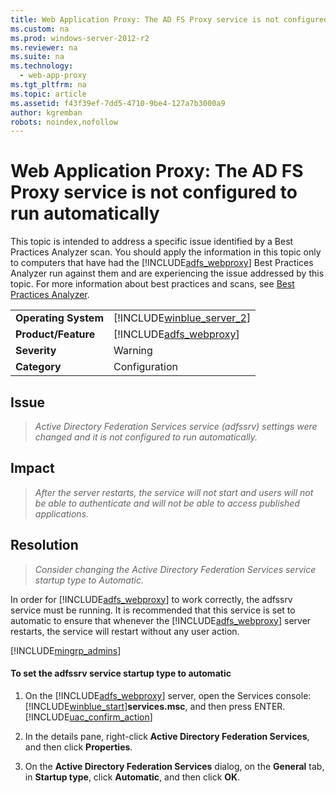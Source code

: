 ```yaml
---
title: Web Application Proxy: The AD FS Proxy service is not configured to run automatically
ms.custom: na
ms.prod: windows-server-2012-r2
ms.reviewer: na
ms.suite: na
ms.technology: 
  - web-app-proxy
ms.tgt_pltfrm: na
ms.topic: article
ms.assetid: f43f39ef-7dd5-4710-9be4-127a7b3000a9
author: kgremban
robots: noindex,nofollow
---
```

# Web Application Proxy: The AD FS Proxy service is not configured to run automatically
This topic is intended to address a specific issue identified by a Best Practices Analyzer scan. You should apply the information in this topic only to computers that have had the [!INCLUDE[adfs_webproxy](../Token/adfs_webproxy_md.md)] Best Practices Analyzer run against them and are experiencing the issue addressed by this topic. For more information about best practices and scans, see [Best Practices Analyzer](http://go.microsoft.com/fwlink/?LinkId=122786).  
  
|||  
|-|-|  
|**Operating System**|[!INCLUDE[winblue_server_2](../Token/winblue_server_2_md.md)]|  
|**Product\/Feature**|[!INCLUDE[adfs_webproxy](../Token/adfs_webproxy_md.md)]|  
|**Severity**|Warning|  
|**Category**|Configuration|  
  
## Issue  
  
> *Active Directory Federation Services service \(adfssrv\) settings were changed and it is not configured to run automatically.*  
  
## Impact  
  
> *After the server restarts, the service will not start and users will not be able to authenticate and will not be able to access published applications.*  
  
## Resolution  
  
> *Consider changing the Active Directory Federation Services service startup type to Automatic.*  
  
In order for [!INCLUDE[adfs_webproxy](../Token/adfs_webproxy_md.md)] to work correctly, the adfssrv service must be running. It is recommended that this service is set to automatic to ensure that whenever the [!INCLUDE[adfs_webproxy](../Token/adfs_webproxy_md.md)] server restarts, the service will restart without any user action.  
  
[!INCLUDE[mingrp_admins](../Token/mingrp_admins_md.md)]  
  
#### To set the adfssrv service startup type to automatic  
  
1.  On the [!INCLUDE[adfs_webproxy](../Token/adfs_webproxy_md.md)] server, open the Services console: [!INCLUDE[winblue_start](../Token/winblue_start_md.md)]**services.msc**, and then press ENTER. [!INCLUDE[uac_confirm_action](../Token/uac_confirm_action_md.md)]  
  
2.  In the details pane, right\-click **Active Directory Federation Services**, and then click **Properties**.  
  
3.  On the **Active Directory Federation Services** dialog, on the **General** tab, in **Startup type**, click **Automatic**, and then click **OK**.  
  
